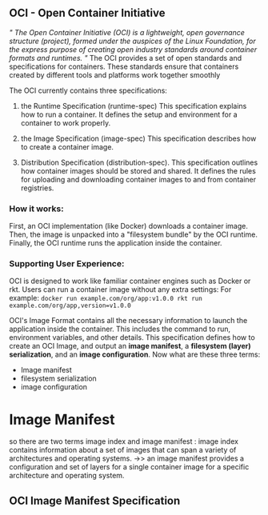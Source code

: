 ## OCI - Open Container Initiative
_" The Open Container Initiative (OCI) is a lightweight, open governance structure (project), formed under the auspices of the Linux Foundation, for the express purpose of creating open industry standards around container formats and runtimes. "_
The OCI provides a set of open standards and specifications for containers. These standards ensure that containers created by different tools and platforms work together smoothly

The OCI currently contains three specifications: 
1. the Runtime Specification (runtime-spec)
   This specification explains how to run a container. It defines the setup and environment for a container to work properly.
   
2. the Image Specification (image-spec)
   This specification describes how to create a container image.
  
3. Distribution Specification (distribution-spec).
   This specification outlines how container images should be stored and shared. It defines the rules for uploading and downloading container images to and from
   container registries.

### How it works:

First, an OCI implementation (like Docker) downloads a container image.
Then, the image is unpacked into a "filesystem bundle" by the OCI runtime.
Finally, the OCI runtime runs the application inside the container.

### Supporting User Experience:
OCI is designed to work like familiar container engines such as Docker or rkt. Users can run a container image without any extra settings:
For example:
`docker run example.com/org/app:v1.0.0
rkt run example.com/org/app,version=v1.0.0`

OCI's Image Format contains all the necessary information to launch the application inside the container. This includes the command to run, environment variables, and other details.  This specification defines how to create an OCI Image, and output an **image manifest**, a **filesystem (layer) serialization**, and an **image configuration**. 
Now what are these three terms:
- Image manifest
- filesystem serialization
- image configuration

# Image Manifest

so there are two terms image index and image manifest :
image index contains information about a set of images that can span a variety of architectures and operating systems.
->> an image manifest provides a configuration and set of layers for a single container image for a specific architecture and operating system.

## OCI Image Manifest Specification

